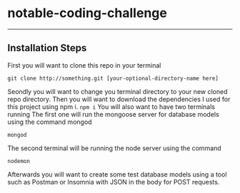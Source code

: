 # notable-coding-challenge
-------------------------------
## Installation Steps
First you will want to clone this repo in your terminal

`
git clone http://something.git [your-optional-directory-name here]
`

Seondly you will want to change you terminal directory to your new cloned repo directory. Then you will want to 
download the dependencies I used for this project using npm i.
`
npm i
`
You will also want to have two terminals running
The first one will run the mongoose server for database models using the command mongod

`
mongod
`

The second terminal will be running the node server using the command

`
nodemon
`

Afterwards you will want to create some test database models using a tool such as Postman or Insomnia with JSON in the body for POST requests.
